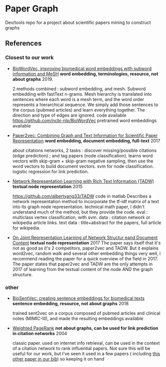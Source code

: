 # Paper Graph
Dev/tools repo for a project about scientific papers mining to construct graphs

## References

### Closest to our work

* [BioWordVec, improving biomedical word embeddings with subword information and MeSH](https://www.nature.com/articles/s41597-019-0055-0.pdf) **word embedding, terminologies, resource, not about graphs**
   2019.
   
   2 methods combined : subword embedding, and mesh. Subword embedding with fastText n-grams. Mesh hierarchy is translated into sentences where each word is a mesh term, and the word order represents a hierarchical sequence. We simply add those sentences to the corpus (pubmed articles) and learn everything together. The direction and type of edges are ignored. code available https://github.com/ncbi-nlp/BioWordVec pretrained word embeddings available
   
* [Paper2vec: Combining Graph and Text Information for Scientific Paper Representation](https://researchweb.iiit.ac.in/~soumyajit.ganguly/papers/P2v_1.pdf) **word embedding, document embedding, full-text**
   2017
   
   about citations networks, 2 tasks : discover missing/possible citations (edge prediction) ; and tag papers (node classification). learns word vectors with skip-gram + skip-gram negative sampling, then use the word vectors to build document vectors. svm for node classification. logistic regression for link prediction.
   
* [Network Representation Learning with Rich Text Information (TADW)](https://www.ijcai.org/Proceedings/15/Papers/299.pdf) **textual node representation**
   2015 
   
   
   https://github.com/albertyang33/TADW code in matlab
   Describes a network representation method to incorporate the tf-idf matrix of a text into its graph node representation. technical math paper, I didn't understand much of the method, but they provide the code. eval : multiclass vertex classification, with svm. data : citation network or wikipedia article links. text data : title+abstract for the papers, full article for wikipedia.

* [On Joint Representation Learning of Network Structur eand Document Content](https://hal.inria.fr/hal-01677137/document) **textual node representation**
2017
The paper says itself that it's not as good as it's 2 competitors, paper2vec and TADW. But it explains word2vec, random walk and several other embedding things very well, i recommend reading the paper for a quick overview of the field in 2017. The paper states that paper2vec and TADW are the only attempts in 2017 of learning from the textual content of the node AND the graph structure.

### other

* [BioSentVec: creating sentence embeddings for biomedical texts](https://arxiv.org/abs/1810.09302) **sentence embedding, resource, not about graphs**
    2018
    
    trained sent2vec on a corpus composed of pubmed articles and clinical notes (MIMIC-III), and made the resulting embeddings available
    
* [Weighted PageRank](http://citeseerx.ist.psu.edu/viewdoc/download?doi=10.1.1.454.5022&rep=rep1&type=pdf) **not about graphs, can be used for link prediction in citation networks**
    2004

    classic paper. used on internet info retrieval, can be used in the context of a citation network to rank influential papers. Not sure this will be useful for our work, but I've seen it used in a few papers ( including [this other paper in our bib](https://openreview.net/forum?id=W3Dzaik1ipL)) so keeping it on hand
